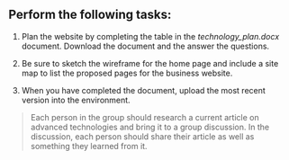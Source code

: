 ## Perform the following tasks: 

1. Plan the website by completing the table in the *technology_plan.docx* document. Download the document and the answer the questions. 

2. Be sure to sketch the wireframe for the home page and include a site map to list the proposed pages for the business website. 

3. When you have completed the document, upload the most recent version into the environment. 

> Each person in the group should research a current article on advanced technologies and bring it to a group discussion. In the discussion, each person should share their article as well as something they learned from it. 
